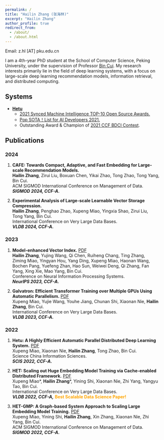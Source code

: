 ```yaml
---
permalink: /
title: "Hailin Zhang (张海林)"
excerpt: "Hailin Zhang"
author_profile: true
redirect_from: 
  - /about/
  - /about.html
---
```


Email: z.hl [AT] pku.edu.cn

I am a 4th-year PhD student at the School of Computer Science, Peking University, under the supervision of Professor [Bin Cui](https://cuibinpku.github.io/). My research interests primarily lie in the field of deep learning systems, with a focus on large-scale deep learning recommendation models, information retrieval, and distributed computing.

## Systems
* [**Hetu**](https://github.com/PKU-DAIR/Hetu)
  - [2021 Synced Machine Intelligence TOP-10 Open Source Awards.](https://www.jiqizhixin.com/awards/2021/events)
  - [Pop SOTA！List for AI Developers 2021.](https://mp.weixin.qq.com/s/jHkF9UpgEn1MLZpRH2FOaA)
  - Outstanding Award & Champion of [2021 CCF BDCI Contest](https://mp.weixin.qq.com/s/hSoDMVMZApQxaiNqh2jUSg).

## Publications

### 2024
1. **CAFE: Towards Compact, Adaptive, and Fast Embedding for Large-scale Recommendation Models.**  
**Hailin Zhang**, Zirui Liu, Boxuan Chen, Yikai Zhao, Tong Zhao, Tong Yang, Bin Cui.  
ACM SIGMOD International Conference on Management of Data.  
***SIGMOD 2024, CCF-A.***

2. **Experimental Analysis of Large-scale Learnable Vector Storage Compression.**  
**Hailin Zhang**, Penghao Zhao, Xupeng Miao, Yingxia Shao, Zirui Liu, Tong Yang, Bin Cui.  
International Conference on Very Large Data Bases.  
***VLDB 2024, CCF-A.***

### 2023
1. **Model-enhanced Vector Index.** [PDF](https://arxiv.org/abs/2309.13335)  
**Hailin Zhang**, Yujing Wang, Qi Chen, Ruiheng Chang, Ting Zhang, Ziming Miao, Yingyan Hou, Yang Ding, Xupeng Miao, Haonan Wang, Bochen Pang, Yuefeng Zhan, Hao Sun, Weiwei Deng, Qi Zhang, Fan Yang, Xing Xie, Mao Yang, Bin Cui.  
Conference on Neural Information Processing Systems.  
***NeurIPS 2023, CCF-A.***

2. **Galvatron: Efficient Transformer Training over Multiple GPUs Using Automatic Parallelism.** [PDF](https://arxiv.org/abs/2211.13878)  
Xupeng Miao, Yujie Wang, Youhe Jiang, Chunan Shi, Xiaonan Nie, **Hailin Zhang**, Bin Cui.  
International Conference on Very Large Data Bases.  
***VLDB 2023, CCF-A.***

### 2022
1. **Hetu: A Highly Efficient Automatic Parallel Distributed Deep Learning System.** [PDF](http://scis.scichina.com/en/2023/117101.pdf)  
Xupeng Miao, Xiaonan Nie, **Hailin Zhang**, Tong Zhao, Bin Cui.  
Science China Information Sciences.  
***SCIS 2022, CCF-A.***

2. **HET: Scaling out Huge Embedding Model Training via Cache-enabled Distributed Framework.** [PDF](https://dl.acm.org/doi/10.14778/3489496.3489511)  
Xupeng Miao\*, **Hailin Zhang**\*, Yining Shi, Xiaonan Nie, Zhi Yang, Yangyu Tao, Bin Cui.  
International Conference on Very Large Data Bases.  
***VLDB 2022, CCF-A,*** <font color=orange><strong>Best Scalable Data Science Paper!</strong></font>

3. **HET-GMP: A Graph-based System Approach to Scaling Large Embedding Model Training.** [PDF](https://dl.acm.org/doi/10.1145/3514221.3517902)  
Xupeng Miao, Yining Shi, **Hailin Zhang**, Xin Zhang, Xiaonan Nie, Zhi Yang, Bin Cui.  
ACM SIGMOD International Conference on Management of Data.  
***SIGMOD 2022, CCF-A.***

